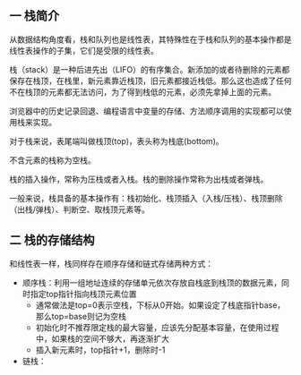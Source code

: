 ## 一 栈简介  

从数据结构角度看，栈和队列也是线性表，其特殊性在于栈和队列的基本操作都是线性表操作的子集，它们是受限的线性表。  

栈（stack）是一种后进先出（LIFO）的有序集合。新添加的或者待删除的元素都保存在栈顶，在栈里，新元素靠近栈顶，旧元素都接近栈低。那么这也造成了任何不在栈顶的元素都无法访问，为了得到栈低的元素，必须先拿掉上面的元素。  

浏览器中的历史记录回退、编程语言中变量的存储、方法顺序调用的实现都可以使用栈来实现。   

对于栈来说，表尾端叫做栈顶(top)，表头称为栈底(bottom)。  

不含元素的栈称为空栈。  

栈的插入操作，常称为压栈或者入栈。栈的删除操作常称为出栈或者弹栈。  

一般来说，栈具备的基本操作有：栈初始化、栈顶插入（入栈/压栈）、栈顶删除（出栈/弹栈）、判断空、取栈顶元素等。  

## 二 栈的存储结构

和线性表一样，栈同样存在顺序存储和链式存储两种方式：
- 顺序栈：利用一组地址连续的存储单元依次存放自栈底到栈顶的数据元素，同时指定top指针指向栈顶元素位置
  - 通常做法是top=0表示空栈，下标从0开始。如果设定了栈底指针base，那么top=base则记为空栈
  - 初始化时不推荐限定栈的最大容量，应该先分配基本容量，在使用过程中，如果栈的空间不够大，再逐渐扩大
  - 插入新元素时，top指针+1，删除时-1
- 链栈：